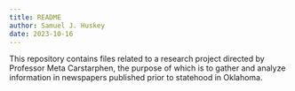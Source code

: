```yaml
---
title: README
author: Samuel J. Huskey
date: 2023-10-16
---
```


This repository contains files related to a research project directed by Professor Meta Carstarphen, the purpose of which is to gather and analyze information in newspapers published prior to statehood in Oklahoma.
